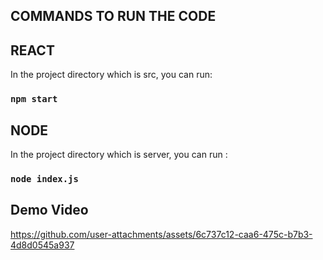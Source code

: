 ## COMMANDS TO RUN THE CODE

## REACT

In the project directory which is src, you can run:

### `npm start`

## NODE

In the project directory which is server, you can run :

### `node index.js`

## Demo Video


https://github.com/user-attachments/assets/6c737c12-caa6-475c-b7b3-4d8d0545a937



